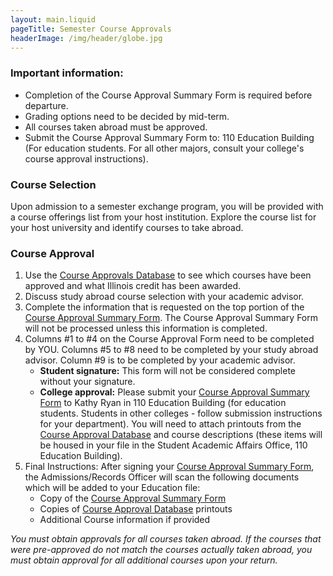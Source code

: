 ```yaml
---
layout: main.liquid
pageTitle: Semester Course Approvals
headerImage: /img/header/globe.jpg
---
```


### Important information:
* Completion of the Course Approval Summary Form is required before departure.
* Grading options need to be decided by mid-term.
* All courses taken abroad must be approved.
* Submit the Course Approval Summary Form to: 110 Education Building (For education students. For all other majors, consult your college's course approval instructions).

### Course Selection
Upon admission to a semester exchange program, you will be provided with a course offerings list from your host institution. Explore the course list for your host university and identify courses to take abroad.

### Course Approval
1. Use the [Course Approvals Database](https://my.atlas.illinois.edu/login.asp?/studyabroadcourses/index.asp) to see which courses have been approved and what Illinois credit has been awarded.
2. Discuss study abroad course selection with your academic advisor.
3. Complete the information that is requested on the top portion of the [Course Approval Summary Form](https://www.studyabroad.illinois.edu/documents/course-approvals/course-approval-summary-form.pdf). The Course Approval Summary Form will not be processed unless this information is completed.
4. Columns #1 to #4 on the Course Approval Form need to be completed by YOU. Columns #5 to #8 need to be completed by your study abroad advisor. Column #9 is to be completed by your academic advisor.
     * **Student signature:** This form will not be considered complete without your signature.
     * **College approval:** Please submit your [Course Approval Summary Form](https://www.studyabroad.illinois.edu/documents/course-approvals/course-approval-summary-form.pdf) to Kathy Ryan in 110 Education Building (for education students. Students in other colleges - follow submission instructions for your department). You will need to attach printouts from the [Course Approval Database](https://my.atlas.illinois.edu/login.asp?/studyabroadcourses/index.asp) and course descriptions (these items will be housed in your file in the Student Academic Affairs Office, 110 Education Building).
5. Final Instructions: After signing your [Course Approval Summary Form](https://www.studyabroad.illinois.edu/documents/course-approvals/course-approval-summary-form.pdf), the Admissions/Records Officer will scan the following documents which will be added to your Education file:
     * Copy of the [Course Approval Summary Form](https://www.studyabroad.illinois.edu/documents/course-approvals/course-approval-summary-form.pdf)
     * Copies of [Course Approval Database](https://my.atlas.illinois.edu/login.asp?/studyabroadcourses/index.asp) printouts
     * Additional Course information if provided

*You must obtain approvals for all courses taken abroad. If the courses that were pre-approved do not match the courses actually taken abroad, you must obtain approval for all additional courses upon your return.*